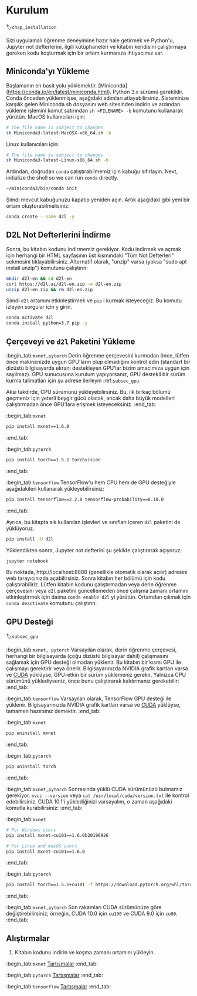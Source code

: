 # Kurulum
:label:`chap_installation`

Sizi uygulamalı öğrenme deneyimine hazır hale getirmek ve Python'u,
Jupyter not defterlerini, ilgili kütüphaneleri ve kitabın kendisini çalıştırmaya
gereken kodu koşturmak için bir ortam kurmanıza ihtiyacımız var.


## Miniconda'yı Yükleme

Başlamanın en basit yolu yüklemektir.
[Miniconda] (https://conda.io/en/latest/miniconda.html).
Python 3.x sürümü gereklidir. Conda önceden yüklenmişse, aşağıdaki adımları
atlayabilirsiniz. Sisteminize karşılık gelen Miniconda sh dosyasını web
sitesinden indirin ve ardından yükleme işlemini komut satırından
`sh <FILENAME> -b` komutunu kullanarak yürütün. MacOS kullanıcıları için:

```bash
# The file name is subject to changes
sh Miniconda3-latest-MacOSX-x86_64.sh -b
```


Linux kullanıcıları için:

```bash
# The file name is subject to changes
sh Miniconda3-latest-Linux-x86_64.sh -b
```

Ardından, doğrudan `conda` çalıştırabilmemiz için kabuğu sıfırlayın.
Next, initialize the shell so we can run `conda` directly.

```bash
~/miniconda3/bin/conda init
```

Şimdi mevcut kabuğunuzu kapatıp yeniden açın. Artık aşağıdaki gibi yeni bir
ortam oluşturabilmelisiniz:

```bash
conda create --name d2l -y
```


## D2L Not Defterlerini İndirme

Sonra, bu kitabın kodunu indirmemiz gerekiyor. Kodu indirmek ve açmak için
herhangi bir HTML sayfasının üst kısmındaki "Tüm Not Defterleri" sekmesini
tıklayabilirsiniz. Alternatif olarak, "unzip" varsa
(yoksa "sudo apt install unzip") komutunu çalıştırın:

```bash
mkdir d2l-en && cd d2l-en
curl https://d2l.ai/d2l-en.zip -o d2l-en.zip
unzip d2l-en.zip && rm d2l-en.zip
```

Şimdi `d2l` ortamını etkinleştirmek ve `pip` i kurmak isteyeceğiz.
Bu komutu izleyen sorgular için `y` girin.

```bash
conda activate d2l
conda install python=3.7 pip -y
```


## Çerçeveyi ve `d2l` Paketini Yükleme

:begin_tab:`mxnet,pytorch`
Derin öğrenme çerçevesini kurmadan önce, lütfen önce makinenizde uygun GPU'ların
olup olmadığını kontrol edin (standart bir dizüstü bilgisayarda ekranı
destekleyen GPU'lar bizim amacımıza uygun için sayılmaz). GPU sunucusuna kurulum
yapıyorsanız, GPU destekli bir sürüm kurma talimatları için şu adrese ilerleyin
:ref:`subsec_gpu`.

Aksi takdirde, CPU sürümünü yükleyebilirsiniz.
Bu, ilk birkaç bölümü geçmeniz için yeterli beygir gücü olacak, ancak daha
büyük modelleri çalıştırmadan önce GPU'lara erişmek isteyeceksiniz.
:end_tab:


:begin_tab:`mxnet`

```bash
pip install mxnet==1.6.0
```


:end_tab:

:begin_tab:`pytorch`

```bash
pip install torch==1.5.1 torchvision
```


:end_tab:

:begin_tab:`tensorflow`
TensorFlow'u hem CPU hem de GPU desteğiyle aşağıdakileri kullanarak
yükleyebilirsiniz:

```bash
pip install tensorflow==2.2.0 tensorflow-probability==0.10.0
```


:end_tab:

Ayrıca, bu kitapta sık kullanılan işlevleri ve sınıfları içeren `d2l` paketini
de yüklüyoruz.

```bash
pip install -U d2l
```

Yüklendikten sonra, Jupyter not defterini şu şekilde çalıştırarak açıyoruz:

```bash
jupyter notebook
```

Bu noktada, http://localhost:8888 (genellikle otomatik olarak açılır) adresini
web tarayıcınızda açabilirsiniz. Sonra kitabın her bölümü için kodu çalıştırabiliriz.
Lütfen kitabın kodunu çalıştırmadan veya derin öğrenme çerçevesini veya `d2l`
paketini güncellemeden önce çalışma zamanı ortamını etkinleştirmek için daima
`conda enable d2l` yi yürütün. Ortamdan çıkmak için `conda deactivate` komutunu
çalıştırın.



## GPU Desteği
:label:`subsec_gpu`

:begin_tab:`mxnet, pytorch`
Varsayılan olarak, derin öğrenme çerçevesi, herhangi bir bilgisayarda
(çoğu dizüstü bilgisayar dahil) çalışmasını sağlamak için GPU desteği olmadan
yüklenir.
Bu kitabın bir kısmı GPU ile çalışmayı gerektirir veya önerir.
Bilgisayarınızda NVIDIA grafik kartları varsa ve
[CUDA](https://developer.nvidia.com/cuda-downloads) yüklüyse, GPU-etkin bir
sürüm yüklemeniz gerekir.
Yalnızca CPU sürümünü yüklediyseniz, önce bunu çalıştırarak
kaldırmanız gerekebilir:
:end_tab:

:begin_tab:`tensorflow`
Varsayılan olarak, TensorFlow GPU desteği ile yüklenir.
Bilgisayarınızda NVIDIA grafik kartları varsa ve
[CUDA](https://developer.nvidia.com/cuda-downloads) yüklüyse, tamamen hazırsınız
demektir.
:end_tab:

:begin_tab:`mxnet`

```bash
pip uninstall mxnet
```


:end_tab:

:begin_tab:`pytorch`

```bash
pip uninstall torch
```


:end_tab:

:begin_tab:`mxnet,pytorch`
Sonrasında yüklü CUDA sürümünüzü bulmamız gerekiyor.
`nvcc --version` veya `cat /usr/local/cuda/version.txt` ile kontrol edebilirsiniz.
CUDA 10.1'i yüklediğinizi varsayalım, o zaman aşağıdaki komutla kurabilirsiniz:
:end_tab:

:begin_tab:`mxnet`

```bash
# For Windows users
pip install mxnet-cu101==1.6.0b20190926

# For Linux and macOS users
pip install mxnet-cu101==1.6.0
```


:end_tab:

:begin_tab:`pytorch`

```bash
pip install torch==1.5.1+cu101 -f https://download.pytorch.org/whl/torch_stable.html
```


:end_tab:

:begin_tab:`mxnet,pytorch`
Son rakamları CUDA sürümünüze göre değiştirebilirsiniz; örneğin,
CUDA 10.0 için `cu100` ve CUDA 9.0 için `cu90`.
:end_tab:

## Alıştırmalar

1. Kitabın kodunu indirin ve koşma zamanı ortamını yükleyin.

:begin_tab:`mxnet`
[Tartışmalar](https://discuss.d2l.ai/t/23)
:end_tab:

:begin_tab:`pytorch`
[Tartışmalar](https://discuss.d2l.ai/t/24)
:end_tab:

:begin_tab:`tensorflow`
[Tartışmalar](https://discuss.d2l.ai/t/436)
:end_tab:
